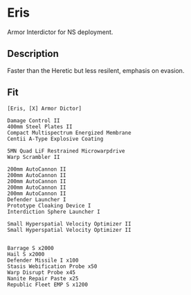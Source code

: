 # Eris

Armor Interdictor for NS deployment.

## Description

Faster than the Heretic but less resilent, emphasis on evasion.

## Fit
```
[Eris, [X] Armor Dictor]

Damage Control II
400mm Steel Plates II
Compact Multispectrum Energized Membrane
Centii A-Type Explosive Coating

5MN Quad LiF Restrained Microwarpdrive
Warp Scrambler II

200mm AutoCannon II
200mm AutoCannon II
200mm AutoCannon II
200mm AutoCannon II
200mm AutoCannon II
Defender Launcher I
Prototype Cloaking Device I
Interdiction Sphere Launcher I

Small Hyperspatial Velocity Optimizer II
Small Hyperspatial Velocity Optimizer II


Barrage S x2000
Hail S x2000
Defender Missile I x100
Stasis Webification Probe x50
Warp Disrupt Probe x45
Nanite Repair Paste x25
Republic Fleet EMP S x1200
```